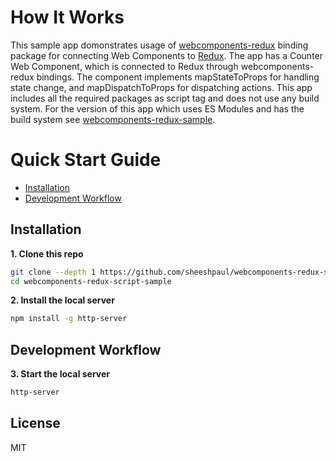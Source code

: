 # How It Works
This sample app domonstrates usage of [webcomponents-redux](https://github.com/sheeshpaul/webcomponents-redux) binding package for connecting Web Components to [Redux](https://github.com/reduxjs/redux). The app has a Counter Web Component, which is connected to Redux through webcomponents-redux bindings. The component implements mapStateToProps for handling state change, and mapDispatchToProps for dispatching actions. This app includes all the required packages as script tag and does not use any build system. For the version of this app which uses ES Modules and has the build system see [webcomponents-redux-sample](https://github.com/sheeshpaul/webcomponents-redux-sample).

# Quick Start Guide
- [Installation](#installation)
- [Development Workflow](#development-workflow)

## Installation

**1. Clone this repo**
```sh
git clone --depth 1 https://github.com/sheeshpaul/webcomponents-redux-script-sample.git
cd webcomponents-redux-script-sample
```

**2. Install the local server**
```sh
npm install -g http-server
```

## Development Workflow

**3. Start the local server**
```sh
http-server
```

## License
MIT